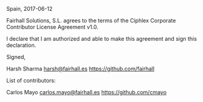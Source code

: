 Spain, 2017-06-12

Fairhall Solutions, S.L. agrees to the terms of the Ciphlex Corporate Contributor License
Agreement v1.0.

I declare that I am authorized and able to make this agreement and sign this
declaration.

Signed,

Harsh Sharma harsh@fairhall.es https://github.com/fairhall

List of contributors:

Carlos Mayo carlos.mayo@fairhall.es https://github.com/cmayo